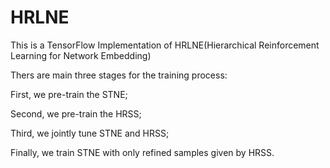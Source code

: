 # HRLNE

This is a TensorFlow Implementation of HRLNE(Hierarchical Reinforcement Learning for Network Embedding)

Thers are main three stages for the training process:

First, we pre-train the STNE;

Second, we pre-train the HRSS;

Third, we jointly tune STNE and HRSS;

Finally, we train STNE with only refined samples given by HRSS.
